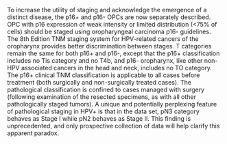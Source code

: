 To increase the utility of staging and acknowledge the emergence of a distinct disease, the p16+ and p16- OPCs are now separately described. OPC with p16 expression of weak intensity or limited distribution (<75% of cells) should be staged using oropharyngeal carcinoma p16- guidelines.
The 8th Edition TNM staging system for HPV-related cancers of the oropharynx provides better discrimination between stages. T categories remain the same for both p16+ and p16-, except that the p16+ classification includes no Tis category and no T4b, and p16- oropharynx, like other non-HPV associated cancers in the head and neck, includes no TO category.
The p16+ clinical TNM classification is applicable to all cases before treatment (both surgically and non-surgically treated cases). The pathological classification is confined to cases managed with surgery (following examination of the resected specimens, as with all other pathologically staged tumors).
A unique and potentially perplexing feature of pathological staging in HPV+ is that in the data set, pN3 category behaves as Stage I while pN2 behaves as Stage II. This finding is unprecedented, and only prospective collection of data will help clarify this apparent paradox.